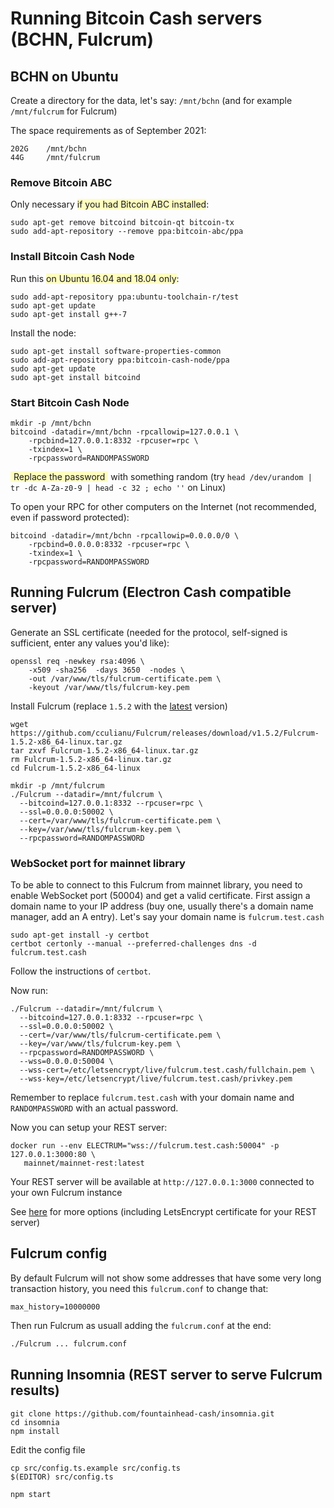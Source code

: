 # Running Bitcoin Cash servers (BCHN, Fulcrum)

## BCHN on Ubuntu

Create a directory for the data, let's say: `/mnt/bchn` (and for example `/mnt/fulcrum` for Fulcrum)

The space requirements as of September 2021:

```shell
202G    /mnt/bchn
44G     /mnt/fulcrum
```

### Remove Bitcoin ABC 

Only necessary <span style="background-color: #fffdbf">if you had Bitcoin ABC installed</span>:

```shell script
sudo apt-get remove bitcoind bitcoin-qt bitcoin-tx
sudo add-apt-repository --remove ppa:bitcoin-abc/ppa
```

### Install Bitcoin Cash Node

Run this <span style="background-color: #fffdbf">on Ubuntu 16.04 and 18.04 only</span>:

```shell script
sudo add-apt-repository ppa:ubuntu-toolchain-r/test
sudo apt-get update
sudo apt-get install g++-7
```

Install the node:

```shell script
sudo apt-get install software-properties-common
sudo add-apt-repository ppa:bitcoin-cash-node/ppa
sudo apt-get update
sudo apt-get install bitcoind
```

### Start Bitcoin Cash Node

```shell script
mkdir -p /mnt/bchn
bitcoind -datadir=/mnt/bchn -rpcallowip=127.0.0.1 \
    -rpcbind=127.0.0.1:8332 -rpcuser=rpc \
    -txindex=1 \
    -rpcpassword=RANDOMPASSWORD
```

<span style="background-color: #fffdbf; padding: 0 5px 0 5px;">Replace the password</span> with something random (try `head /dev/urandom | tr -dc A-Za-z0-9 | head -c 32 ; echo ''` on Linux)

To open your RPC for other computers on the Internet (not recommended, even if password protected):

```shell script
bitcoind -datadir=/mnt/bchn -rpcallowip=0.0.0.0/0 \
    -rpcbind=0.0.0.0:8332 -rpcuser=rpc \
    -txindex=1 \
    -rpcpassword=RANDOMPASSWORD
```

## Running Fulcrum (Electron Cash compatible server)

Generate an SSL certificate (needed for the protocol, self-signed is sufficient, enter any values you'd like):

```shell script
openssl req -newkey rsa:4096 \
    -x509 -sha256  -days 3650  -nodes \
    -out /var/www/tls/fulcrum-certificate.pem \
    -keyout /var/www/tls/fulcrum-key.pem
```

Install Fulcrum (replace `1.5.2` with the [latest](https://github.com/cculianu/Fulcrum/releases/latest) version)

```shell script
wget https://github.com/cculianu/Fulcrum/releases/download/v1.5.2/Fulcrum-1.5.2-x86_64-linux.tar.gz
tar zxvf Fulcrum-1.5.2-x86_64-linux.tar.gz
rm Fulcrum-1.5.2-x86_64-linux.tar.gz
cd Fulcrum-1.5.2-x86_64-linux

mkdir -p /mnt/fulcrum
./Fulcrum --datadir=/mnt/fulcrum \
  --bitcoind=127.0.0.1:8332 --rpcuser=rpc \
  --ssl=0.0.0.0:50002 \
  --cert=/var/www/tls/fulcrum-certificate.pem \
  --key=/var/www/tls/fulcrum-key.pem \
  --rpcpassword=RANDOMPASSWORD
```

### WebSocket port for mainnet library

To be able to connect to this Fulcrum from mainnet library, you need to enable WebSocket port (50004)
and get a valid certificate. First assign a domain name to your IP address (buy one, usually there's a domain name
manager, add an A entry). Let's say your domain name is `fulcrum.test.cash`

```shell
sudo apt-get install -y certbot
certbot certonly --manual --preferred-challenges dns -d fulcrum.test.cash
```

Follow the instructions of `certbot`.

Now run:

```shell
./Fulcrum --datadir=/mnt/fulcrum \
  --bitcoind=127.0.0.1:8332 --rpcuser=rpc \
  --ssl=0.0.0.0:50002 \
  --cert=/var/www/tls/fulcrum-certificate.pem \
  --key=/var/www/tls/fulcrum-key.pem \
  --rpcpassword=RANDOMPASSWORD \
  --wss=0.0.0.0:50004 \
  --wss-cert=/etc/letsencrypt/live/fulcrum.test.cash/fullchain.pem \ 
  --wss-key=/etc/letsencrypt/live/fulcrum.test.cash/privkey.pem
```

Remember to replace `fulcrum.test.cash` with your domain name and `RANDOMPASSWORD` with an actual password.

Now you can setup your REST server:

```shell
docker run --env ELECTRUM="wss://fulcrum.test.cash:50004" -p 127.0.0.1:3000:80 \
   mainnet/mainnet-rest:latest
```

Your REST server will be available at `http://127.0.0.1:3000` connected to your own Fulcrum instance

See [here](/tutorial/running-rest.html) for more options (including LetsEncrypt certificate for your REST server)

## Fulcrum config

By default Fulcrum will not show some addresses that have some very long transaction history, you need this `fulcrum.conf`
to change that:

```
max_history=10000000
```

Then run Fulcrum as usuall adding the `fulcrum.conf` at the end:

```sh
./Fulcrum ... fulcrum.conf
```

## Running Insomnia (REST server to serve Fulcrum results)

```shell script
git clone https://github.com/fountainhead-cash/insomnia.git
cd insomnia
npm install
```

Edit the config file

```shell
cp src/config.ts.example src/config.ts
$(EDITOR) src/config.ts
```

```shell
npm start
```
